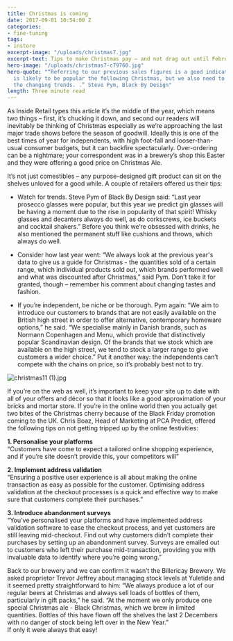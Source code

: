 ```yaml
---
title: Christmas is coming
date: 2017-09-01 10:54:00 Z
categories:
- fine-tuning
tags:
- instore
excerpt-image: "/uploads/christmas7.jpg"
excerpt-text: Tips to make Christmas pay – and not drag out until February!
hero-image: "/uploads/christmas7-c79760.jpg"
hero-quote: "“Referring to our previous sales figures is a good indication of what
  is likely to be popular the following Christmas, but we also need to be aware of
  the changing trends. .” Steve Pym, Black By Design"
length: Three minute read
---
```


As Inside Retail types this article it’s the middle of the year, which means two things – first, it’s chucking it down, and second our readers will inevitably be thinking of Christmas especially as we’re approaching the last major trade shows before the season of goodwill. Ideally this is one of the best times of year for independents, with high foot-fall and looser-than-usual consumer budgets, but it can backfire spectacularly. Over-ordering can be a nightmare; your correspondent was in a brewery’s shop this Easter and they were offering a good price on Christmas Ale.

It’s not just comestibles – any purpose-designed gift product can sit on the shelves unloved for a good while. A couple of retailers offered us their tips:

* Watch for trends. Steve Pym of Black By Design said: “Last year prosecco glasses were popular, but this year we predict gin glasses will be having a moment due to the rise in popularity of that spirit! Whisky glasses and decanters always do well, as do corkscrews, ice buckets and cocktail shakers.” Before you think we’re obsessed with drinks, he also mentioned the permanent stuff like cushions and throws, which always do well.

* Consider how last year went: “We always look at the previous year's data to give us a guide for Christmas - the quantities sold of a certain range, which individual products sold out, which brands performed well and what was discounted after Christmas,” said Pym. Don’t take it for granted, though – remember his comment about changing tastes and fashion.

* If you’re independent, be niche or be thorough. Pym again: “We aim to introduce our customers to brands that are not easily available on the British high street in order to offer alternative, contemporary homeware options,” he said. “We specialise mainly in Danish brands, such as Normann Copenhagen and Menu, which provide that distinctively popular Scandinavian design. Of the brands that we stock which are available on the high street, we tend to stock a larger range to give customers a wider choice.” Put it another way: the independents can’t compete with the chains on price, so it’s probably best not to try.

![christmas11 (1).jpg](/uploads/christmas11%20(1).jpg)

If you’re on the web as well, it’s important to keep your site up to date with all of your offers and décor so that it looks like a good approximation of your bricks and mortar store. If you’re in the online world then you actually get two bites of the Christmas cherry because of the Black Friday promotion coming to the UK. Chris Boaz, Head of Marketing at PCA Predict, offered the following tips on not getting tripped up by the online festivities:

**1. Personalise your platforms**\
“Customers have come to expect a tailored online shopping experience, and if you’re site doesn’t provide this, your competitors will”

**2. Implement address validation**\
“Ensuring a positive user experience is all about making the online transaction as easy as possible for the customer. Optimising address validation at the checkout processes is a quick and effective way to make sure that customers complete their purchases.”

**3. Introduce abandonment surveys**\
“You’ve personalised your platforms and have implemented address validation software to ease the checkout process, and yet customers are still leaving mid-checkout. Find out why customers didn’t complete their purchases by setting up an abandonment survey. Surveys are emailed out to customers who left their purchase mid-transaction, providing you with invaluable data to identify where you’re going wrong.”

Back to our brewery and we can confirm it wasn’t the Billericay Brewery. We asked proprietor Trevor Jeffrey about managing stock levels at Yuletide and it seemed pretty straightforward to him: “We always produce a lot of our regular beers at Christmas and always sell loads of bottles of them, particularly in gift packs,” he said. “At the moment we only produce one special Christmas ale - Black Christmas, which we brew in limited quantities. Bottles of this have flown off the shelves the last 2 Decembers with no danger of stock being left over in the New Year.”
\
If only it were always that easy!